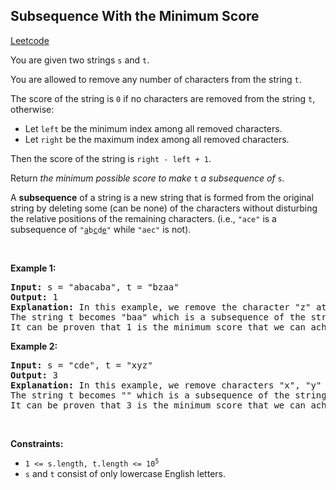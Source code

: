 ## Subsequence With the Minimum Score
[Leetcode](https://leetcode.com/problems/subsequence-with-the-minimum-score)
<p>You are given two strings <code>s</code> and <code>t</code>.</p>

<p>You are allowed to remove any number of characters from the string <code>t</code>.</p>

<p>The score of the string is <code>0</code> if no characters are removed from the string <code>t</code>, otherwise:</p>

<ul>
	<li>Let <code>left</code> be the minimum index among all removed characters.</li>
	<li>Let <code>right</code> be the maximum index among all removed characters.</li>
</ul>

<p>Then the score of the string is <code>right - left + 1</code>.</p>

<p>Return <em>the minimum possible score to make </em><code>t</code><em>&nbsp;a subsequence of </em><code>s</code><em>.</em></p>

<p>A <strong>subsequence</strong> of a string is a new string that is formed from the original string by deleting some (can be none) of the characters without disturbing the relative positions of the remaining characters. (i.e., <code>"ace"</code> is a subsequence of <code>"<u>a</u>b<u>c</u>d<u>e</u>"</code> while <code>"aec"</code> is not).</p>

<p>&nbsp;</p>
<p><strong class="example">Example 1:</strong></p>

<pre><strong>Input:</strong> s = "abacaba", t = "bzaa"
<strong>Output:</strong> 1
<strong>Explanation:</strong> In this example, we remove the character "z" at index 1 (0-indexed).
The string t becomes "baa" which is a subsequence of the string "abacaba" and the score is 1 - 1 + 1 = 1.
It can be proven that 1 is the minimum score that we can achieve.
</pre>

<p><strong class="example">Example 2:</strong></p>

<pre><strong>Input:</strong> s = "cde", t = "xyz"
<strong>Output:</strong> 3
<strong>Explanation:</strong> In this example, we remove characters "x", "y" and "z" at indices 0, 1, and 2 (0-indexed).
The string t becomes "" which is a subsequence of the string "cde" and the score is 2 - 0 + 1 = 3.
It can be proven that 3 is the minimum score that we can achieve.
</pre>

<p>&nbsp;</p>
<p><strong>Constraints:</strong></p>

<ul>
	<li><code>1 &lt;= s.length, t.length &lt;= 10<sup>5</sup></code></li>
	<li><code>s</code> and <code>t</code> consist of only lowercase English letters.</li>
</ul>
